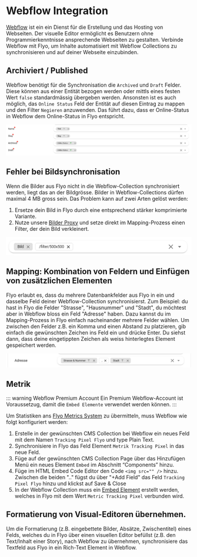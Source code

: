 # Webflow Integration

[Webflow](https://www.webflow.com) ist ein ein Dienst für die Erstellung und das Hosting von Webseiten. Der visuelle Editor ermöglicht es Benutzern ohne Programmierkenntnisse ansprechende Webseiten zu gestalten. Verbinde Webflow mit Flyo, um Inhalte automatisiert mit Webflow Collections zu synchronisieren und auf deiner Webseite einzubinden.

## Archiviert / Published 

Webflow benötigt für die Synchronisation die `Archived` und `Draft` Felder. Diese können aus einer Entität bezogen werden oder mittls eines festen Wert `false` standardmässig übergeben werden. Ansonsten ist es auch möglich, das `Online Status` Feld der Entität auf diesen Eintrag zu mappen und den Filter `Negieren` anzuwenden. Das führt dazu, dass er Online-Status in Webflow dem Online-Status in Flyo entspricht.

![Webflow Mapping](assets/webflow/status-mapping.png)

## Fehler bei Bildsynchronisation

Wenn die Bilder aus Flyo nicht in die Webflow-Collection synchronisiert werden, liegt das an der Bildgrösse. Bilder in Webflow-Collections dürfen maximal 4 MB gross sein. Das Problem kann auf zwei Arten gelöst werden:
1) Ersetze dein Bild in Flyo durch eine entsprechend stärker komprimierte Variante.
2) Nutze unsere [Bilder Proxy](../infos/images.md) und setze direkt im Mapping-Prozess einen Filter, der dein Bild verkleinert.

![Filter Mapping](../infos/assets/image-filter-mapping.png)

## Mapping: Kombination von Feldern und Einfügen von zusätzlichen Elementen

Flyo erlaubt es, dass du mehrere Datenbankfelder aus Flyo in ein und dasselbe Feld deiner Webflow-Collection synchronisierst. Zum Beispiel: du hast in Flyo die Felder "Strasse", "Hausnummer" und "Stadt", du möchtest aber in Webflow bloss ein Feld "Adresse" haben. Dazu kannst du im Mapping-Prozess in Flyo einfach nacheinander mehrere Felder wählen. Um zwischen den Felder z.B. ein Komma und einen Abstand zu platzieren, gib einfach die gewünschten Zeichen ins Feld ein und drücke Enter. Du siehst dann, dass deine eingetippten Zeichen als weiss hinterlegtes Element gespeichert werden.

![Insert Characters](assets/webflow/insert_characters.png)

## Metrik

::: warning Webflow Premium Account
Ein Premium Webflow-Account ist Voraussetzug, damit die `Embed Elemente` verwendet werden können.
:::

Um Statistiken ans [Flyo Metrics System](../infos/metrics.md) zu übermitteln, muss Webflow wie folgt konfiguriert werden:

1. Erstelle in der gewünschten CMS Collection bei Webflow ein neues Feld mit dem Namen `Tracking Pixel Flyo` und type Plain Text.
2. Synchronisiere in Flyo das Feld Element `Metrik Tracking Pixel` in das neue Feld.
3. Füge auf der gewünschten CMS Collection Page über das Hinzufügen Menü ein neues Element `Embed` im Abschnitt “Components” hinzu.
4. Füge im HTML Embed Code Editor den Code `<img src="" />` hinzu. Zwischen die beiden ".." fügst du über "+Add Field" das Feld `Tracking Pixel Flyo` hinzu und klickst auf Save & Close
5. In der Webflow Collection muss ein [Embed Element](https://university.webflow.com/lesson/custom-code-embed) erstellt werden, welches in Flyo mit dem Wert `Metric Tracking Pixel` verbunden wird.

## Formatierung von Visual-Editoren übernehmen.

Um die Formatierung (z.B. eingebettete Bilder, Absätze, Zwischentitel) eines Felds, welches du in Flyo über einen visuellen Editor befüllst (z.B. den Text/Inhalt einer Story), nach Webflow zu übernehmen, synchronisiere das Textfeld aus Flyo in ein Rich-Text Element in Webflow.
